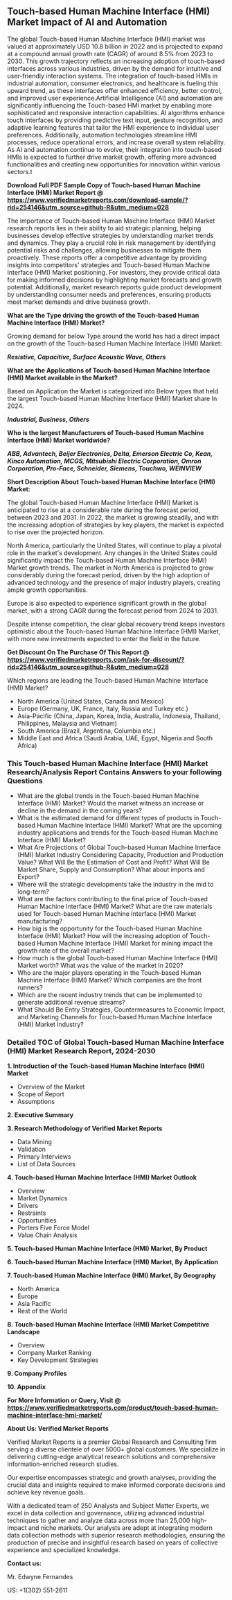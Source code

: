 <h2>Touch-based Human Machine Interface (HMI) Market Impact of AI and Automation</h2>The global Touch-based Human Machine Interface (HMI) market was valued at approximately USD 10.8 billion in 2022 and is projected to expand at a compound annual growth rate (CAGR) of around 8.5% from 2023 to 2030. This growth trajectory reflects an increasing adoption of touch-based interfaces across various industries, driven by the demand for intuitive and user-friendly interaction systems. The integration of touch-based HMIs in industrial automation, consumer electronics, and healthcare is fueling this upward trend, as these interfaces offer enhanced efficiency, better control, and improved user experience.Artificial Intelligence (AI) and automation are significantly influencing the Touch-based HMI market by enabling more sophisticated and responsive interaction capabilities. AI algorithms enhance touch interfaces by providing predictive text input, gesture recognition, and adaptive learning features that tailor the HMI experience to individual user preferences. Additionally, automation technologies streamline HMI processes, reduce operational errors, and increase overall system reliability. As AI and automation continue to evolve, their integration into touch-based HMIs is expected to further drive market growth, offering more advanced functionalities and creating new opportunities for innovation within various sectors.t</p><p id="" class=""><strong>Download Full PDF Sample Copy of Touch-based Human Machine Interface (HMI) Market Report @ <a href="https://www.verifiedmarketreports.com/download-sample/?rid=254146&utm_source=github-R&utm_medium=028" target="_blank">https://www.verifiedmarketreports.com/download-sample/?rid=254146&utm_source=github-R&utm_medium=028</a></strong></p><p>The importance of&nbsp;Touch-based Human Machine Interface (HMI) Market research reports lies in their ability to aid strategic planning, helping businesses develop effective strategies by understanding market trends and dynamics. They play a crucial role in risk management by identifying potential risks and challenges, allowing businesses to mitigate them proactively. These reports offer a competitive advantage by providing insights into competitors' strategies and Touch-based Human Machine Interface (HMI) Market positioning. For investors, they provide critical data for making informed decisions by highlighting market forecasts and growth potential. Additionally, market research reports guide product development by understanding consumer needs and preferences, ensuring products meet market demands and drive business growth.</p><p><strong>What are the&nbsp;Type driving the growth of the Touch-based Human Machine Interface (HMI) Market?</strong></p><p id="" class="">Growing demand for below Type around the world has had a direct impact on the growth of the Touch-based Human Machine Interface (HMI) Market:</p><em><strong>Resistive, Capacitive, Surface Acoustic Wave, Others</strong></em></p><strong>What are the&nbsp;Applications&nbsp;of Touch-based Human Machine Interface (HMI) Market available in the Market?</strong></p><p id="" class="">Based on Application the Market is categorized into Below types that held the largest Touch-based Human Machine Interface (HMI) Market share In 2024.</p><em><strong>Industrial, Business, Others</strong></em></p><strong>Who is the largest Manufacturers of Touch-based Human Machine Interface (HMI) Market worldwide?</strong></p><p><em><strong>ABB, Advantech, Beijer Electronics, Delta, Emerson Electric Co, Kean, Kinco Automation, MCGS, Mitsubishi Electric Corporation, Omron Corporation, Pro-Face, Schneider, Siemens, Touchwo, WEINVIEW</strong></em></p><p id="" class=""><strong>Short Description About Touch-based Human Machine Interface (HMI) Market:</strong></p><p>The global Touch-based Human Machine Interface (HMI) Market is anticipated to rise at a considerable rate during the forecast period, between 2023 and 2031. In 2022, the market is growing steadily, and with the increasing adoption of strategies by key players, the market is expected to rise over the projected horizon.</p><p>North America, particularly the United States, will continue to play a pivotal role in the market's development. Any changes in the United States could significantly impact the Touch-based Human Machine Interface (HMI) Market growth trends. The market in North America is projected to grow considerably during the forecast period, driven by the high adoption of advanced technology and the presence of major industry players, creating ample growth opportunities.</p><p>Europe is also expected to experience significant growth in the global market, with a strong CAGR during the forecast period from 2024 to 2031.</p><p>Despite intense competition, the clear global recovery trend keeps investors optimistic about the Touch-based Human Machine Interface (HMI) Market, with more new investments expected to enter the field in the future.</p><p id="" class=""><strong>Get Discount On The Purchase Of This Report @ <a href="https://www.verifiedmarketreports.com/ask-for-discount/?rid=254146&utm_source=github-R&utm_medium=028" target="_blank">https://www.verifiedmarketreports.com/ask-for-discount/?rid=254146&utm_source=github-R&utm_medium=028</a></strong></p>Which regions are leading the Touch-based Human Machine Interface (HMI) Market?</p><ul><li>North America (United States, Canada and Mexico)</li><li>Europe (Germany, UK, France, Italy, Russia and Turkey etc.)</li><li>Asia-Pacific (China, Japan, Korea, India, Australia, Indonesia, Thailand, Philippines, Malaysia and Vietnam)</li><li>South America (Brazil, Argentina, Columbia etc.)</li><li>Middle East and Africa (Saudi Arabia, UAE, Egypt, Nigeria and South Africa)</li></ul><h3 id="" class="">This Touch-based Human Machine Interface (HMI) Market Research/Analysis Report Contains Answers to your following Questions</h3><ul><li>What are the global trends in the Touch-based Human Machine Interface (HMI) Market? Would the market witness an increase or decline in the demand in the coming years?</li><li>What is the estimated demand for different types of products in Touch-based Human Machine Interface (HMI) Market? What are the upcoming industry applications and trends for the Touch-based Human Machine Interface (HMI) Market?</li><li>What Are Projections of Global Touch-based Human Machine Interface (HMI) Market Industry Considering Capacity, Production and Production Value? What Will Be the Estimation of Cost and Profit? What Will Be Market Share, Supply and Consumption? What about imports and Export?</li><li>Where will the strategic developments take the industry in the mid to long-term?</li><li>What are the factors contributing to the final price of Touch-based Human Machine Interface (HMI) Market? What are the raw materials used for Touch-based Human Machine Interface (HMI) Market manufacturing?</li><li>How big is the opportunity for the Touch-based Human Machine Interface (HMI) Market? How will the increasing adoption of Touch-based Human Machine Interface (HMI) Market for mining impact the growth rate of the overall market?</li><li>How much is the global Touch-based Human Machine Interface (HMI) Market worth? What was the value of the market In 2020?</li><li>Who are the major players operating in the Touch-based Human Machine Interface (HMI) Market? Which companies are the front runners?</li><li>Which are the recent industry trends that can be implemented to generate additional revenue streams?</li><li>What Should Be Entry Strategies, Countermeasures to Economic Impact, and Marketing Channels for Touch-based Human Machine Interface (HMI) Market Industry?</li></ul><h3 id="" class="">Detailed TOC of Global Touch-based Human Machine Interface (HMI) Market Research Report, 2024-2030</h3><p id="" class=""><strong>1. Introduction of the Touch-based Human Machine Interface (HMI) Market</strong></p><ul><li>Overview of the Market</li><li>Scope of Report</li><li>Assumptions</li></ul><p id="" class=""><strong>2. Executive Summary</strong></p><p id="" class=""><strong>3. Research Methodology of Verified Market Reports</strong></p><ul><li>Data Mining</li><li>Validation</li><li>Primary Interviews</li><li>List of Data Sources</li></ul><p id="" class=""><strong>4. Touch-based Human Machine Interface (HMI) Market Outlook</strong></p><ul><li>Overview</li><li>Market Dynamics</li><li>Drivers</li><li>Restraints</li><li>Opportunities</li><li>Porters Five Force Model</li><li>Value Chain Analysis</li></ul><p id="" class=""><strong>5. Touch-based Human Machine Interface (HMI) Market, By Product</strong></p><p id="" class=""><strong>6. Touch-based Human Machine Interface (HMI) Market, By Application</strong></p><p id="" class=""><strong>7. Touch-based Human Machine Interface (HMI) Market, By Geography</strong></p><ul><li>North America</li><li>Europe</li><li>Asia Pacific</li><li>Rest of the World</li></ul><p id="" class=""><strong>8. Touch-based Human Machine Interface (HMI) Market Competitive Landscape</strong></p><ul><li>Overview</li><li>Company Market Ranking</li><li>Key Development Strategies</li></ul><p id="" class=""><strong>9. Company Profiles</strong></p><p id="" class=""><strong>10. Appendix</strong></p><p id="" class=""><strong>For More Information or Query, Visit @ <a href="https://www.verifiedmarketreports.com/product/touch-based-human-machine-interface-hmi-market/" target="_blank">https://www.verifiedmarketreports.com/product/touch-based-human-machine-interface-hmi-market/</a></strong></p><p id="" class=""><strong>About Us: Verified Market Reports</strong></p><p id="" class="">Verified Market Reports is a premier Global Research and Consulting firm serving a diverse clientele of over 5000+ global customers. We specialize in delivering cutting-edge analytical research solutions and comprehensive information-enriched research studies.</p><p id="" class="">Our expertise encompasses strategic and growth analyses, providing the crucial data and insights required to make informed corporate decisions and achieve key revenue goals.</p><p id="" class="">With a dedicated team of 250 Analysts and Subject Matter Experts, we excel in data collection and governance, utilizing advanced industrial techniques to gather and analyze data across more than 25,000 high-impact and niche markets. Our analysts are adept at integrating modern data collection methods with superior research methodologies, ensuring the production of precise and insightful research based on years of collective experience and specialized knowledge.</p><p id="" class=""><strong>Contact us:</strong></p><p id="" class="">Mr. Edwyne Fernandes</p><p id="" class="">US: +1(302) 551-2611</p>